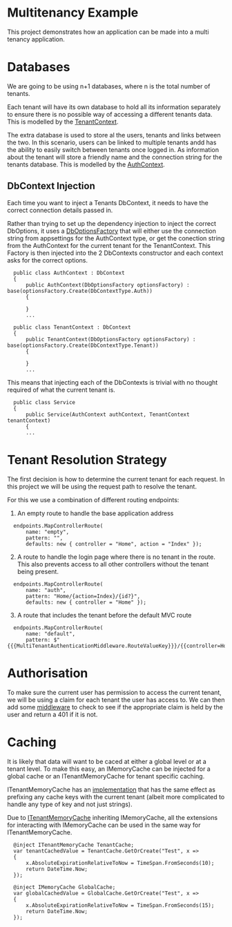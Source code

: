 # Multitenancy Example
This project demonstrates how an application can be made into a multi tenancy application.

# Databases
We are going to be using n+1 databases, where n is the total number of tenants.

Each tenant will have its own database to hold all its information separately to ensure there is no possible way of accessing a different tenants data. This is modelled by the [TenantContext](https://github.com/Unluky13/MultiTenancy/blob/master/MultiTenancy.Web/Data/Tenant/TenantContext.cs).

The extra database is used to store al the users, tenants and links between the two. In this scenario, users can be linked to multiple tenants andd has the ability to easily switch between tenants once logged in. As information about the tenant will store a friendly name and the connection string for the tenants database. This is modelled by the [AuthContext](https://github.com/Unluky13/MultiTenancy/blob/master/MultiTenancy.Web/Data/Auth/AuthContext.cs).

## DbContext Injection
Each time you want to inject a Tenants DbContext, it needs to have the correct connection details passed in. 

Rather than trying to set up the dependency injection to inject the correct DbOptions, it uses a [DbOptionsFactory](https://github.com/Unluky13/MultiTenancy/blob/master/MultiTenancy.Web/Data/DbOptionsFactory.cs) that will either use the connection string from appsettings for the AuthContext type, or get the conection string from the AuthContext for the current tenant for the TenantContext. This Factory is then injected into the 2 DbContexts constructor and each context asks for the correct options.

```
  public class AuthContext : DbContext
  {
      public AuthContext(DbOptionsFactory optionsFactory) : base(optionsFactory.Create(DbContextType.Auth))
      {

      }
      ...
      
  public class TenantContext : DbContext
  {
      public TenantContext(DbOptionsFactory optionsFactory) : base(optionsFactory.Create(DbContextType.Tenant))
      {

      }
      ...
```

This means that injecting each of the DbContexts is trivial with no thought required of what the current tenant is.

```
  public class Service
  {
      public Service(AuthContext authContext, TenantContext tenantContext)
      {
      ...
```

# Tenant Resolution Strategy
The first decision is how to determine the current tenant for each request. In this project we will be using the request path to resolve the tenant.

For this we use a combination of different routing endpoints:

1. An empty route to handle the base application address
```
  endpoints.MapControllerRoute(
      name: "empty",
      pattern: "",
      defaults: new { controller = "Home", action = "Index" });
```
2. A route to handle the login page where there is no tenant in the route. This also prevents access to all other controllers without the tenant being present.
```
  endpoints.MapControllerRoute(
      name: "auth",
      pattern: "Home/{action=Index}/{id?}",
      defaults: new { controller = "Home" });
```
3. A route that includes the tenant before the default MVC route
```
  endpoints.MapControllerRoute(
      name: "default",
      pattern: $"{{{MultiTenantAuthenticationMiddleware.RouteValueKey}}}/{{controller=Home}}/{{action=Index}}/{{id?}}");
```

# Authorisation
To make sure the current user has permission to access the current tenant, we will be using a claim for each tenant the user has access to. We can then add some [middleware](https://github.com/Unluky13/MultiTenancy/blob/master/MultiTenancy.Web/Services/Middleware/MultiTenantAuthenticationMiddleware.cs) to check to see if the appropriate claim is held by the user and return a 401 if it is not.

# Caching

It is likely that data will want to be caced at either a global level or at a tenant level. To make this easy, an IMemoryCache can be injected for a global cache or an ITenantMemoryCache for tenant specific caching.

ITenantMemoryCache has an [implementation](https://github.com/Unluky13/MultiTenancy/blob/master/MultiTenancy.Web/Services/TenantCache.cs) that has the same effect as prefixing any cache keys with the current tenant (albeit more complicated to handle any type of key and not just strings).

Due to [ITenantMemoryCache](https://github.com/Unluky13/MultiTenancy/blob/master/MultiTenancy.Web/Services/ITenantMemoryCache.cs) inheriting IMemoryCache, all the extensions for interacting with IMemoryCache can be used in the same way for ITenantMemoryCache.

```
  @inject ITenantMemoryCache TenantCache;
  var tenantCachedValue = TenantCache.GetOrCreate("Test", x =>
  {
      x.AbsoluteExpirationRelativeToNow = TimeSpan.FromSeconds(10);
      return DateTime.Now;
  });
  
  @inject IMemoryCache GlobalCache;
  var globalCachedValue = GlobalCache.GetOrCreate("Test", x =>
  {
      x.AbsoluteExpirationRelativeToNow = TimeSpan.FromSeconds(15);
      return DateTime.Now;
  });
```
